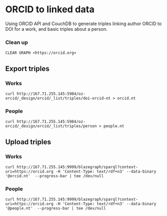 # ORCID to linked data

Using ORCID API and CouchDB to generate triples linking author ORCID to DOI for a work, and basic triples about a person.

### Clean up

```
CLEAR GRAPH <https://orcid.org>
```

## Export triples

### Works

```
curl http://167.71.255.145:5984/oz-orcid/_design/orcid/_list/triples/doi-orcid-nt > orcid.nt
```

### People

```
curl http://167.71.255.145:5984/oz-orcid/_design/orcid/_list/triples/person > people.nt
```

## Upload triples

### Works

```
curl http://167.71.255.145:9999/blazegraph/sparql?context-uri=https://orcid.org -H 'Content-Type: text/rdf+n3' --data-binary '@orcid.nt'  --progress-bar | tee /dev/null
```

### People

```
curl http://167.71.255.145:9999/blazegraph/sparql?context-uri=https://orcid.org -H 'Content-Type: text/rdf+n3' --data-binary '@people.nt'  --progress-bar | tee /dev/null
```
